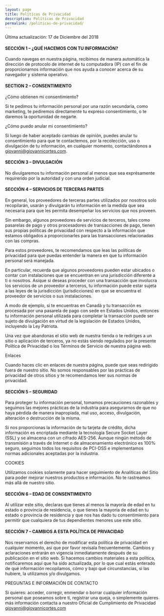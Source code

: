 ```yaml
---
layout: page
title: Políticas de Privacidad
description: Políticas de Privacidad
permalink: /politicas-de-privacidad/
---
```


Última actualización: 17 de Diciembre del 2018

#### SECCIÓN 1 – ¿QUÉ HACEMOS CON TU INFORMACIÓN?

Cuando navegas en nuestra página, recibimos de manera automática la dirección de protocolo de internet de tu 
computadora (IP) con el fin de proporcionarnos información que nos ayuda a conocer acerca de su navegador y 
sistema operativo.

#### SECTION 2 – CONSENTIMIENTO

¿Cómo obtienen mi consentimiento?

Si te pedimos tu información personal por una razón secundaria, como marketing, te pediremos directamente tu 
expreso consentimiento, o te daremos la oportunidad de negarte.

¿Cómo puedo anular mi consentimiento?

Si luego de haber aceptado cambias de opinión, puedes anular tu consentimiento para que te contactemos, por la 
recolección, uso o divulgación de tu información, en cualquier momento, contactándonos a giovanni@giovannicortes.com.

#### SECCIÓN 3 – DIVULGACIÓN

No divulgaremos tu información personal al menos que sea exprésamente requirerido por la autoridad y con una orden judicial.

#### SECCIÓN 4 – SERVICIOS DE TERCERAS PARTES

En general, los proveedores de terceras partes utilizados por nosotros solo recopilarán, usarán y divulgarán tu 
información en la medida que sea necesaria para que les permita desempeñar los servicios que nos proveen.

Sin embargo, algunos proveedores de servicios de terceros, tales como pasarelas de pago y otros procesadores de 
transacciones de pago, tienen sus propias políticas de privacidad con respecto a la información que estamos 
obligados a proporcionarles para las transacciones relacionadas con las compras.

Para estos proveedores, te recomendamos que leas las políticas de privacidad para que puedas entender la manera 
en que tu información personal será manejada.

En particular, recuerda que algunos proveedores pueden estar ubicados o contar con instalaciones que se 
encuentran en una jurisdicción diferente a ti o nosotros. Asique si deseas proceder con una transacción que 
involucra los servicios de un proveedor a terceros, tu información puede estar sujeta a las leyes de la 
jurisdicción (jurisdicciones) en que se encuentra el proveedor de servicios o sus instalaciones.

A modo de ejemplo, si te encuentras en Canadá y tu transacción es procesada por una pasarela de pago con sede en 
Estados Unidos, entonces tu información personal utilizada para completar la transacción puede ser sujeto de 
divulgación en virtud de la legislación de Estados Unidos, incluyendo la Ley Patriota.

Una vez que abandonas el sitio web de nuestra tienda o te rediriges a un sitio o aplicación de terceros, ya no 
estás siendo regulados por la presente Política de Privacidad o los Términos de Servicio de nuestra página web.

Enlaces

Cuando haces clic en enlaces de nuestra página, puede que seas redirigido fuera de nuestro sitio. No somos 
responsables por las prácticas de privacidad de otros sitios y te recomendamos leer sus normas de privacidad.

#### SECCIÓN 5 – SEGURIDAD

Para proteger tu información personal, tomamos precauciones razonables y seguimos las mejores prácticas de la 
industria para asegurarnos de que no haya pérdida de manera inapropiada, mal uso, acceso, divulgación, alteración 
o destrucción de la misma.

Si nos proporcionas la información de tu tarjeta de crédito, dicha información es encriptada mediante la 
tecnología Secure Socket Layer (SSL) y se almacena con un cifrado AES-256. Aunque ningún método de transmisión a 
través de Internet o de almacenamiento electrónico es 100% seguro, seguimos todos los requisitos de PCI-DSS e 
implementamos normas adicionales aceptadas por la industria.

COOKIES

Utilizamos cookies solamente para hacer seguimiento de Analíticas del Sitio para poder mejorar nuestros productos 
e información. No te rastreamos más allá de nuestro sitio.

#### SECCIÓN 6 – EDAD DE CONSENTIMIENTO

Al utilizar este sitio, declaras que tienes al menos la mayoría de edad en tu estado o provincia de residencia, o 
que tienes la mayoría de edad en tu estado o provincia de residencia y que nos has dado tu consentimiento para 
permitir que cualquiera de tus dependientes menores use este sitio.

#### SECCIÓN 7 – CAMBIOS A ESTA POLÍTICA DE PRIVACIDAD

Nos reservamos el derecho de modificar esta política de privacidad en cualquier momento, así que por favor 
revísala frecuentemente. Cambios y aclaraciones entrarán en vigencia inmediatamente después de su publicación en 
el sitio web. Si hacemos cambios materiales a esta política, notificaremos aquí que ha sido actualizada, por lo 
que cual estás enterado de qué información recopilamos, cómo y bajo qué circunstancias, si las hubiere, la 
utilizamos y/o divulgamos.

PREGUNTAS E INFORMACIÓN DE CONTACTO

Si quieres: acceder, corregir, enmendar o borrar cualquier información personal que poseamos sobre ti, registrar 
una queja, o simplemente quieres más información contacta a nuestro Oficial de Cumplimiento de Privacidad 
giovanni@giovannicortes.com